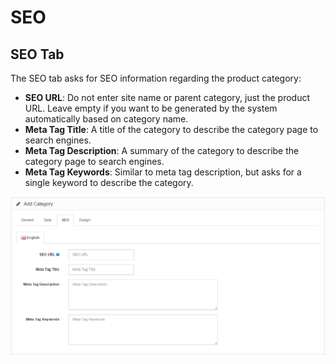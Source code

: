SEO
=======

SEO Tab
-----------

The SEO tab asks for SEO information regarding the product category:

- **SEO URL**: Do not enter site name or parent category, just the product URL. Leave empty if you want to be generated by the system automatically based on category name.
- **Meta Tag Title**: A title of the category to describe the category page to search engines.
- **Meta Tag Description**: A summary of the category to describe the category page to search engines.
- **Meta Tag Keywords**: Similar to meta tag description, but asks for a single keyword to describe the category.

![categories seo](_images/categories-seo.png)
